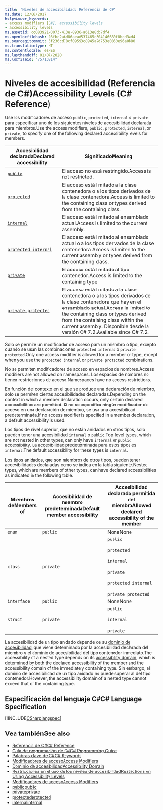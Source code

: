 ```yaml
---
title: 'Niveles de accesibilidad: Referencia de C#'
ms.date: 12/06/2017
helpviewer_keywords:
- access modifiers [C#], accessibility levels
- accessibility levels
ms.assetid: dc083921-0073-413e-8936-a613e8bb7df4
ms.openlocfilehash: 26fbc2a6d86aead537465c304146630f8bcd3ad4
ms.sourcegitcommit: 5f236cd78cf09593c8945a7d753e0850e96a0b80
ms.translationtype: HT
ms.contentlocale: es-ES
ms.lasthandoff: 01/07/2020
ms.locfileid: "75713814"
---
```

# <a name="accessibility-levels-c-reference"></a><span data-ttu-id="76a00-102">Niveles de accesibilidad (Referencia de C#)</span><span class="sxs-lookup"><span data-stu-id="76a00-102">Accessibility Levels (C# Reference)</span></span>

<span data-ttu-id="76a00-103">Use los modificadores de acceso `public`, `protected`, `internal` o `private` para especificar uno de los siguientes niveles de accesibilidad declarada para miembros.</span><span class="sxs-lookup"><span data-stu-id="76a00-103">Use the access modifiers, `public`, `protected`, `internal`, or `private`, to specify one of the following declared accessibility levels for members.</span></span>  
  
|<span data-ttu-id="76a00-104">Accesibilidad declarada</span><span class="sxs-lookup"><span data-stu-id="76a00-104">Declared accessibility</span></span>|<span data-ttu-id="76a00-105">Significado</span><span class="sxs-lookup"><span data-stu-id="76a00-105">Meaning</span></span>|  
|----------------------------|-------------|  
|[`public`](public.md)|<span data-ttu-id="76a00-106">El acceso no está restringido.</span><span class="sxs-lookup"><span data-stu-id="76a00-106">Access is not restricted.</span></span>|  
|[`protected`](protected.md)|<span data-ttu-id="76a00-107">El acceso está limitado a la clase contenedora o a los tipos derivados de la clase contenedora.</span><span class="sxs-lookup"><span data-stu-id="76a00-107">Access is limited to the containing class or types derived from the containing class.</span></span>|  
|[`internal`](internal.md)|<span data-ttu-id="76a00-108">El acceso está limitado al ensamblado actual.</span><span class="sxs-lookup"><span data-stu-id="76a00-108">Access is limited to the current assembly.</span></span>|  
|[`protected internal`](protected-internal.md)|<span data-ttu-id="76a00-109">El acceso está limitado al ensamblado actual o a los tipos derivados de la clase contenedora.</span><span class="sxs-lookup"><span data-stu-id="76a00-109">Access is limited to the current assembly or types derived from the containing class.</span></span>|  
|[`private`](private.md)|<span data-ttu-id="76a00-110">El acceso está limitado al tipo contenedor.</span><span class="sxs-lookup"><span data-stu-id="76a00-110">Access is limited to the containing type.</span></span>|  
|[`private protected`](private-protected.md)|<span data-ttu-id="76a00-111">El acceso está limitado a la clase contenedora o a los tipos derivados de la clase contenedora que hay en el ensamblado actual.</span><span class="sxs-lookup"><span data-stu-id="76a00-111">Access is limited to the containing class or types derived from the containing class within the current assembly.</span></span> <span data-ttu-id="76a00-112">Disponible desde la versión C# 7.2.</span><span class="sxs-lookup"><span data-stu-id="76a00-112">Available since C# 7.2.</span></span> |  
  
 <span data-ttu-id="76a00-113">Solo se permite un modificador de acceso para un miembro o tipo, excepto cuando se usan las combinaciones `protected internal` o `private protected`.</span><span class="sxs-lookup"><span data-stu-id="76a00-113">Only one access modifier is allowed for a member or type, except when you use the `protected internal` or `private protected` combinations.</span></span>  
  
 <span data-ttu-id="76a00-114">No se permiten modificadores de acceso en espacios de nombres.</span><span class="sxs-lookup"><span data-stu-id="76a00-114">Access modifiers are not allowed on namespaces.</span></span> <span data-ttu-id="76a00-115">Los espacios de nombres no tienen restricciones de acceso.</span><span class="sxs-lookup"><span data-stu-id="76a00-115">Namespaces have no access restrictions.</span></span>  
  
 <span data-ttu-id="76a00-116">En función del contexto en el que se produce una declaración de miembro, solo se permiten ciertas accesibilidades declaradas.</span><span class="sxs-lookup"><span data-stu-id="76a00-116">Depending on the context in which a member declaration occurs, only certain declared accessibilities are permitted.</span></span> <span data-ttu-id="76a00-117">Si no se especifica ningún modificador de acceso en una declaración de miembro, se usa una accesibilidad predeterminada.</span><span class="sxs-lookup"><span data-stu-id="76a00-117">If no access modifier is specified in a member declaration, a default accessibility is used.</span></span>  
  
 <span data-ttu-id="76a00-118">Los tipos de nivel superior, que no están anidados en otros tipos, solo pueden tener una accesibilidad `internal` o `public`.</span><span class="sxs-lookup"><span data-stu-id="76a00-118">Top-level types, which are not nested in other types, can only have `internal` or `public` accessibility.</span></span> <span data-ttu-id="76a00-119">La accesibilidad predeterminada para estos tipos es `internal`.</span><span class="sxs-lookup"><span data-stu-id="76a00-119">The default accessibility for these types is `internal`.</span></span>  
  
 <span data-ttu-id="76a00-120">Los tipos anidados, que son miembros de otros tipos, pueden tener accesibilidades declaradas como se indica en la tabla siguiente.</span><span class="sxs-lookup"><span data-stu-id="76a00-120">Nested types, which are members of other types, can have declared accessibilities as indicated in the following table.</span></span>  
  
|<span data-ttu-id="76a00-121">Miembros de</span><span class="sxs-lookup"><span data-stu-id="76a00-121">Members of</span></span>|<span data-ttu-id="76a00-122">Accesibilidad de miembro predeterminada</span><span class="sxs-lookup"><span data-stu-id="76a00-122">Default member accessibility</span></span>|<span data-ttu-id="76a00-123">Accesibilidad declarada permitida del miembro</span><span class="sxs-lookup"><span data-stu-id="76a00-123">Allowed declared accessibility of the member</span></span>|  
|----------------|----------------------------------|--------------------------------------------------|  
|`enum`|`public`|<span data-ttu-id="76a00-124">None</span><span class="sxs-lookup"><span data-stu-id="76a00-124">None</span></span>|  
|`class`|`private`|`public`<br /><br /> `protected`<br /><br /> `internal`<br /><br /> `private`<br /><br /> `protected internal` <br /><br />`private protected`|  
|`interface`|`public`|<span data-ttu-id="76a00-125">None</span><span class="sxs-lookup"><span data-stu-id="76a00-125">None</span></span>|  
|`struct`|`private`|`public`<br /><br /> `internal`<br /><br /> `private`|  
  
 <span data-ttu-id="76a00-126">La accesibilidad de un tipo anidado depende de su [dominio de accesibilidad](./accessibility-domain.md), que viene determinado por la accesibilidad declarada del miembro y el dominio de accesibilidad del tipo contenedor inmediato.</span><span class="sxs-lookup"><span data-stu-id="76a00-126">The accessibility of a nested type depends on its [accessibility domain](./accessibility-domain.md), which is determined by both the declared accessibility of the member and the accessibility domain of the immediately containing type.</span></span> <span data-ttu-id="76a00-127">Sin embargo, el dominio de accesibilidad de un tipo anidado no puede superar al del tipo contenedor.</span><span class="sxs-lookup"><span data-stu-id="76a00-127">However, the accessibility domain of a nested type cannot exceed that of the containing type.</span></span>  
  
## <a name="c-language-specification"></a><span data-ttu-id="76a00-128">Especificación del lenguaje C#</span><span class="sxs-lookup"><span data-stu-id="76a00-128">C# Language Specification</span></span>  
 [!INCLUDE[CSharplangspec](~/includes/csharplangspec-md.md)]  
  
## <a name="see-also"></a><span data-ttu-id="76a00-129">Vea también</span><span class="sxs-lookup"><span data-stu-id="76a00-129">See also</span></span>

- [<span data-ttu-id="76a00-130">Referencia de C#</span><span class="sxs-lookup"><span data-stu-id="76a00-130">C# Reference</span></span>](../index.md)
- [<span data-ttu-id="76a00-131">Guía de programación de C#</span><span class="sxs-lookup"><span data-stu-id="76a00-131">C# Programming Guide</span></span>](../../programming-guide/index.md)
- [<span data-ttu-id="76a00-132">Palabras clave de C#</span><span class="sxs-lookup"><span data-stu-id="76a00-132">C# Keywords</span></span>](./index.md)
- [<span data-ttu-id="76a00-133">Modificadores de acceso</span><span class="sxs-lookup"><span data-stu-id="76a00-133">Access Modifiers</span></span>](./access-modifiers.md)
- [<span data-ttu-id="76a00-134">Dominio de accesibilidad</span><span class="sxs-lookup"><span data-stu-id="76a00-134">Accessibility Domain</span></span>](./accessibility-domain.md)
- [<span data-ttu-id="76a00-135">Restricciones en el uso de los niveles de accesibilidad</span><span class="sxs-lookup"><span data-stu-id="76a00-135">Restrictions on Using Accessibility Levels</span></span>](./restrictions-on-using-accessibility-levels.md)
- [<span data-ttu-id="76a00-136">Modificadores de acceso</span><span class="sxs-lookup"><span data-stu-id="76a00-136">Access Modifiers</span></span>](../../programming-guide/classes-and-structs/access-modifiers.md)
- [<span data-ttu-id="76a00-137">public</span><span class="sxs-lookup"><span data-stu-id="76a00-137">public</span></span>](./public.md)
- [<span data-ttu-id="76a00-138">private</span><span class="sxs-lookup"><span data-stu-id="76a00-138">private</span></span>](./private.md)
- [<span data-ttu-id="76a00-139">protected</span><span class="sxs-lookup"><span data-stu-id="76a00-139">protected</span></span>](./protected.md)
- [<span data-ttu-id="76a00-140">internal</span><span class="sxs-lookup"><span data-stu-id="76a00-140">internal</span></span>](./internal.md)
